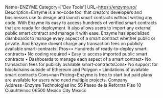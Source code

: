 Name=ENZYME
Category=['Dev Tools']
URL=https://enzyme.so/
Description=Enzyme is a no-code tool that creators developers and businesses use to design and launch smart contracts without writing any code. With Enzyme its easy to access hundreds of verified smart contracts that are ready for deployment. It also allows users to import any external public smart contract and manage it with ease. Enzyme has specialized dashboards to manage every aspect of a smart contract whether public or private. And Enzyme doesnt charge any transaction fees on publicly available smart-contracts.
Pros=• Hundreds of ready-to-deploy smart contracts• No coding required • Easy to access imported public smart contracts • Dashboards to manage each aspect of a smart contract• No transaction fees for publicly available smart-contractsCons• No support for blockchains outside of Ethereum and Polygon • Limitations of available smart contracts
Cons=nan
Pricing=Enzyme is free to start but paid plans are available for users who need multiple projects.
Company Address=Enzyme Technologies Inc 55 Paseo de la Reforma Piso 10 Cuauhtémoc 06500 Mexico City Mexico
